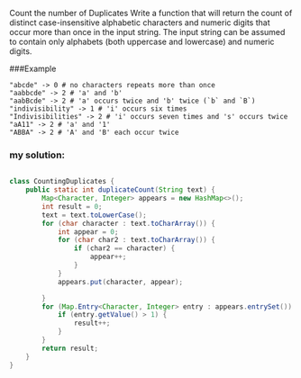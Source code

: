 Count the number of Duplicates
Write a function that will return the count of distinct case-insensitive alphabetic characters and numeric digits that occur more than once in the input string. The input string can be assumed to contain only alphabets (both uppercase and lowercase) and numeric digits.

###Example

````
"abcde" -> 0 # no characters repeats more than once
"aabbcde" -> 2 # 'a' and 'b'
"aabBcde" -> 2 # 'a' occurs twice and 'b' twice (`b` and `B`)
"indivisibility" -> 1 # 'i' occurs six times
"Indivisibilities" -> 2 # 'i' occurs seven times and 's' occurs twice
"aA11" -> 2 # 'a' and '1'
"ABBA" -> 2 # 'A' and 'B' each occur twice
````


### my solution:

````java

class CountingDuplicates {
    public static int duplicateCount(String text) {
        Map<Character, Integer> appears = new HashMap<>();
        int result = 0;
        text = text.toLowerCase();
        for (char character : text.toCharArray()) {
            int appear = 0;
            for (char char2 : text.toCharArray()) {
                if (char2 == character) {
                    appear++;
                }
            }
            appears.put(character, appear);

        }
        for (Map.Entry<Character, Integer> entry : appears.entrySet()) {
            if (entry.getValue() > 1) {
                result++;
            }
        }
        return result;
    }
}
````